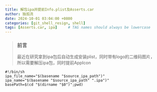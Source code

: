 ```yaml
---
title: 解包ipa并提前Info.plist及Asserts.car
author: 独孤流
date: 2024-10-01 03:04:00 +0800
categories: [git_shell_resign, shell]
tags: [Asserts.car, ipa]     # TAG names should always be lowercase
---
```


> ### 前言
> 最近在研究拿到ipa包后自动生成安装plist，同时带有logo的二维码图片，所以需要解压ipa包，同时提前AppIcon

```
#!/bin/sh
ipa_file_name="$(basename "$source_ipa_path")"
ipa_name="$(basename "$source_ipa_path" ".ipa")"
basePath=$(cd "$(dirname "$0")";pwd)
```
